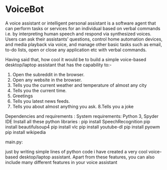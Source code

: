 # VoiceBot
A voice assistant or intelligent personal assistant is a software agent that can perform tasks or services for an individual based on verbal commands i.e. by interpreting human speech and respond via synthesized voices. Users can ask their assistants’ questions, control home automation devices, and media playback via voice, and manage other basic tasks such as email, to-do lists, open or close any application etc with verbal commands.

Having said that, how cool it would be to build a simple voice-based desktop/laptop assistant that has the capability to:-
  1. Open the subreddit in the browser.
  2. Open any website in the browser.
  3. Tells you the current weather and temperature of almost any city
  4. Tells you the current time.
  5. Greetings
  6. Tells you latest news feeds.
  7. Tells you about almost anything you ask.
  8.Tells you a joke
  
Dependencies and requirements :
  System requirements: Python 3, Spyder IDE
  Install all these python libraries :
    pip install SpeechRecognition
    pip install beautifulsoup4
    pip install vlc
    pip install youtube-dl
    pip install pyowm
    pip install wikipedia
    
 main.py:
 
  just by writing simple lines of python code i have  created a very cool voice-based desktop/laptop assistant. Apart from these features, you can also include many different features in your voice assistant
